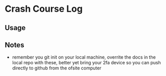 # Crash Course Log

## Usage

## Notes
- remember you git init on your local machine, overrite the docs in the local repo with these, better yet bring your 2fa device so you can push directly to github from the ofsite computer